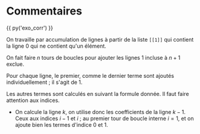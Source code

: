 # Commentaires

{{ py('exo_corr') }}

On travaille par accumulation de lignes à partir de la liste `[[1]]` qui contient la ligne 0 qui ne contient qu'un élément.

On fait faire $n$ tours de boucles pour ajouter les lignes $1$ incluse à $n+1$ exclue.

Pour chaque ligne, le premier, comme le dernier terme sont ajoutés individuellement ; il s'agit de $1$.

Les autres termes sont calculés en suivant la formule donnée. Il faut faire attention aux indices.

- On calcule la ligne $k$, on utilise donc les coefficients de la ligne $k-1$. Ceux aux indices $i-1$ et $i$ ; au premier tour de boucle interne $i=1$, et on ajoute bien les termes d'indice 0 et 1.
